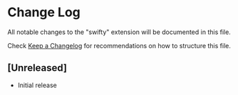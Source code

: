 # Change Log
All notable changes to the "swifty" extension will be documented in this file.

Check [Keep a Changelog](http://keepachangelog.com/) for recommendations on how to structure this file.

## [Unreleased]
- Initial release